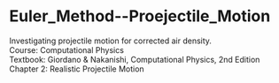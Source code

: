 # Euler_Method--Proejectile_Motion
Investigating projectile motion for corrected air density. <br />
Course: Computational Physics <br />
Textbook: Giordano & Nakanishi, Computational Physics, 2nd Edition <br />
Chapter 2: Realistic Projectile Motion 
